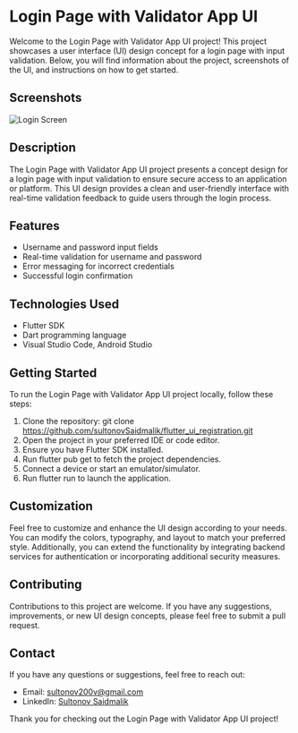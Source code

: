 # Login Page with Validator App UI

Welcome to the Login Page with Validator App UI project! This project showcases a user interface (UI) design concept for a login page with input validation. Below, you will find information about the project, screenshots of the UI, and instructions on how to get started.

## Screenshots

![Login Screen](https://github.com/saidjohn/LoginPageUIwithValidator/blob/master/presentation/ui_screenshot.png)


## Description

The Login Page with Validator App UI project presents a concept design for a login page with input validation to ensure secure access to an application or platform. This UI design provides a clean and user-friendly interface with real-time validation feedback to guide users through the login process.

## Features

- Username and password input fields
- Real-time validation for username and password
- Error messaging for incorrect credentials
- Successful login confirmation

## Technologies Used

- Flutter SDK
- Dart programming language
- Visual Studio Code, Android Studio

## Getting Started

To run the Login Page with Validator App UI project locally, follow these steps:

1. Clone the repository: git clone https://github.com/sultonovSaidmalik/flutter_ui_registration.git
2. Open the project in your preferred IDE or code editor.
3. Ensure you have Flutter SDK installed.
4. Run flutter pub get to fetch the project dependencies.
5. Connect a device or start an emulator/simulator.
6. Run flutter run to launch the application.

## Customization

Feel free to customize and enhance the UI design according to your needs. You can modify the colors, typography, and layout to match your preferred style. Additionally, you can extend the functionality by integrating backend services for authentication or incorporating additional security measures.

## Contributing

Contributions to this project are welcome. If you have any suggestions, improvements, or new UI design concepts, please feel free to submit a pull request.

## Contact

If you have any questions or suggestions, feel free to reach out:

- Email: [sultonov200v@gmail.com](mailto:sultonov200v@gmail.com)
- LinkedIn: [Sultonov Saidmalik](linkedin.com/in/saidmalik-sultonov-a54bb425b)

Thank you for checking out the Login Page with Validator App UI project!
